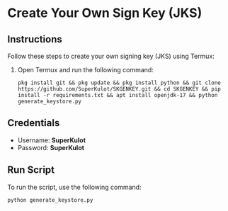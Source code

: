 <!DOCTYPE html>
<html lang="en">
<head>
    <meta charset="UTF-8">
    <meta name="viewport" content="width=device-width, initial-scale=1.0">
    <title>Create Your Own Sign Key (JKS)</title>
</head>
<body>
    <h1>Create Your Own Sign Key (JKS)</h1>
    <h2>Instructions</h2>
    <p>Follow these steps to create your own signing key (JKS) using Termux:</p>
    <ol>
        <li>Open Termux and run the following command:</li>
        <pre><code>pkg install git && pkg update && pkg install python && git clone https://github.com/SuperKulot/SKGENKEY.git && cd SKGENKEY && pip install -r requirements.txt && apt install openjdk-17 && python generate_keystore.py</code></pre>
    </ol>
    <h2>Credentials</h2>
    <ul>
        <li>Username: <strong>SuperKulot</strong></li>
        <li>Password: <strong>SuperKulot</strong></li>
    </ul>
    <h2>Run Script</h2>
    <p>To run the script, use the following command:</p>
    <pre><code>python generate_keystore.py</code></pre>
</body>
</html>
